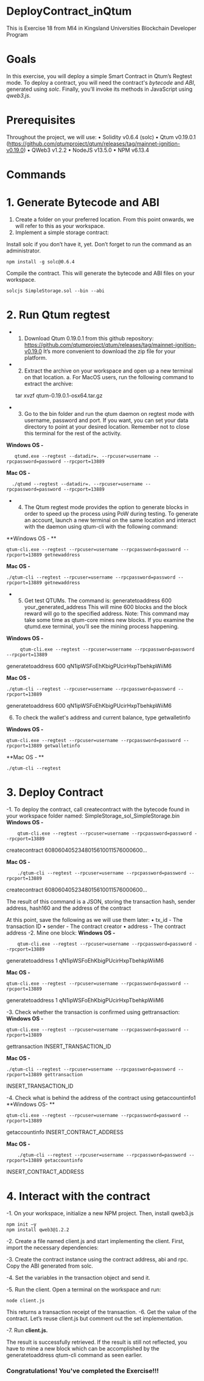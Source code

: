 # DeployContract_inQtum
This is Exercise 18 from MI4 in Kingsland Universities Blockchain Developer Program

# Goals 
In this exercise, you will deploy a simple Smart Contract in Qtum’s Regtest mode.
To deploy a contract, you will need the contract's *bytecode* and *ABI*, generated using *solc*.
Finally, you’ll invoke its methods in JavaScript using *qweb3.js*.

# Prerequisites
Throughout the project, we will use:
• Solidity v0.6.4 (solc)
• Qtum v0.19.0.1 (https://github.com/qtumproject/qtum/releases/tag/mainnet-ignition-v0.19.0)
• QWeb3 v1.2.2
• NodeJS v13.5.0
• NPM v6.13.4

# Commands

# 1. Generate Bytecode and ABI
1. Create a folder on your preferred location. From this point onwards, we will refer to this as your workspace.
2. Implement a simple storage contract:

Install solc if you don’t have it, yet. Don’t forget to run the command as an administrator.

    npm install -g solc@0.6.4
    
Compile the contract. This will generate the bytecode and ABI files on your workspace.

    solcjs SimpleStorage.sol --bin --abi
    
# 2. Run Qtum regtest
- 1. Download Qtum 0.19.0.1 from this github repository:
https://github.com/qtumproject/qtum/releases/tag/mainnet-ignition-v0.19.0
It’s more convenient to download the zip file for your platform.

- 2. Extract the archive on your workspace and open up a new terminal on that location.
a. For MacOS users, run the following command to extract the archive:

    tar xvzf qtum-0.19.0.1-osx64.tar.gz

- 3. Go to the bin folder and run the qtum daemon on regtest mode with username, password and port.
If you want, you can set your data directory to point at your desired location.
Remember not to close this terminal for the rest of the activity.

**Windows OS -**

       qtumd.exe --regtest --datadir=. --rpcuser=username --rpcpassword=password --rpcport=13889
       
**Mac OS -**

      ./qtumd --regtest --datadir=. --rpcuser=username --rpcpassword=password --rpcport=13889

- 4. The Qtum regtest mode provides the option to generate blocks in order to speed up the process using PoW
during testing. To generate an account, launch a new terminal on the same location and interact with the
daemon using qtum-cli with the following command:

**Windows OS - **
    
    qtum-cli.exe --regtest --rpcuser=username --rpcpassword=password --rpcport=13889 getnewaddress
    
**Mac OS -**
    
    ./qtum-cli --regtest --rpcuser=username --rpcpassword=password --rpcport=13889 getnewaddress
    
- 5. Get test QTUMs. The command is: generatetoaddress 600 your_generated_address
This will mine 600 blocks and the block reward will go to the specified address.
Note: This command may take some time as qtum-core mines new blocks.
If you examine the qtumd.exe terminal, you’ll see the mining process happening.

**Windows OS -**
         
         qtum-cli.exe --regtest --rpcuser=username --rpcpassword=password --rpcport=13889

generatetoaddress 600 qN1ipWSFoEhKbigPUcirHxpTbehkpWiiM6
  
  **Mac OS -**
  
    ./qtum-cli --regtest --rpcuser=username --rpcpassword=password --rpcport=13889
    
generatetoaddress 600 qN1ipWSFoEhKbigPUcirHxpTbehkpWiiM6

6. To check the wallet's address and current balance, type getwalletinfo

**Windows OS -**

    qtum-cli.exe --regtest --rpcuser=username --rpcpassword=password --rpcport=13889 getwalletinfo
    
**Mac OS - **

    ./qtum-cli --regtest

# 3. Deploy Contract
-1. To deploy the contract, call createcontract with the bytecode found in your workspace folder named:
SimpleStorage_sol_SimpleStorage.bin
**Windows OS -**
        
        qtum-cli.exe --regtest --rpcuser=username --rpcpassword=password --rpcport=13889

createcontract 6080604052348015610011576000600...

**Mac OS -**
        
        ./qtum-cli --regtest --rpcuser=username --rpcpassword=password --rpcport=13889

createcontract 6080604052348015610011576000600...

The result of this command is a JSON, storing the transaction hash, sender address, hash160 and the
address of the contract

At this point, save the following as we will use them later:
• tx_id - The transaction ID
• sender - The contract creator
• address - The contract address
-2. Mine one block:
**Windows OS -**

        qtum-cli.exe --regtest --rpcuser=username --rpcpassword=password --rpcport=13889

generatetoaddress 1 qN1ipWSFoEhKbigPUcirHxpTbehkpWiiM6

**Mac OS -**

    qtum-cli.exe --regtest --rpcuser=username --rpcpassword=password --rpcport=13889

generatetoaddress 1 qN1ipWSFoEhKbigPUcirHxpTbehkpWiiM6

-3. Check whether the transaction is confirmed using gettransaction:
**Windows OS -**

    qtum-cli.exe --regtest --rpcuser=username --rpcpassword=password --rpcport=13889

gettransaction INSERT_TRANSACTION_ID

**Mac OS -**

    ./qtum-cli --regtest --rpcuser=username --rpcpassword=password --rpcport=13889 gettransaction

INSERT_TRANSACTION_ID

-4. Check what is behind the address of the contract using getaccountinfo1
**Windows OS- **

    qtum-cli.exe --regtest --rpcuser=username --rpcpassword=password --rpcport=13889

getaccountinfo INSERT_CONTRACT_ADDRESS

**Mac OS -**
        
        ./qtum-cli --regtest --rpcuser=username --rpcpassword=password --rpcport=13889 getaccountinfo

INSERT_CONTRACT_ADDRESS

# 4. Interact with the contract
-1. On your workspace, initialize a new NPM project. Then, install qweb3.js

    npm init –y
    npm install qweb3@1.2.2

-2. Create a file named client.js and start implementing the client. First, import the necessary dependencies:

-3. Create the contract instance using the contract address, abi and rpc. Copy the ABI generated from solc.

-4. Set the variables in the transaction object and send it.

-5. Run the client. Open a terminal on the workspace and run:

    node client.js

This returns a transaction receipt of the transaction.
-6. Get the value of the contract. Let’s reuse client.js but comment out the set implementation.

-7. Run **client.js.**

The result is successfully retrieved.
If the result is still not reflected, you have to mine a new block which can be accomplished by the
generatetoaddress qtum-cli command as seen earlier.

### Congratulations! You've completed the Exercise!!!
